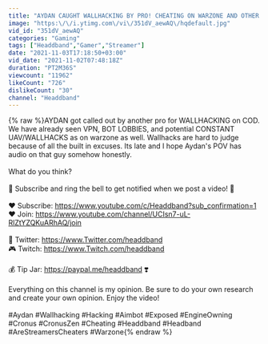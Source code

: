 ```yaml
---
title: "AYDAN CAUGHT WALLHACKING BY PRO! CHEATING ON WARZONE AND OTHER CODS? DOES HE ALSO USE CRONUS\/AIMBOT?"
image: "https:\/\/i.ytimg.com\/vi\/351dV_aewAQ\/hqdefault.jpg"
vid_id: "351dV_aewAQ"
categories: "Gaming"
tags: ["Headdband","Gamer","Streamer"]
date: "2021-11-03T17:18:50+03:00"
vid_date: "2021-11-02T07:48:18Z"
duration: "PT2M36S"
viewcount: "11962"
likeCount: "726"
dislikeCount: "30"
channel: "Headdband"
---
```

{% raw %}AYDAN got called out by another pro for WALLHACKING on COD. We have already seen VPN, BOT LOBBIES, and potential CONSTANT UAV/WALLHACKS as on warzone as well.  Wallhacks are hard to judge because of all the built in excuses. Its late and I hope Aydan's POV has audio on that guy somehow honestly.<br /><br />What do you think?<br /><br />🔔  Subscribe and ring the bell to get notified when we post a video!  🔔<br /><br />❤️ Subscribe:   <a rel="nofollow" target="blank" href="https://www.youtube.com/c/Headdband?sub_confirmation=1">https://www.youtube.com/c/Headdband?sub_confirmation=1</a><br />❤️ Join:  <a rel="nofollow" target="blank" href="https://www.youtube.com/channel/UCIsn7-uL-RlZtYZQKuARhAQ/join">https://www.youtube.com/channel/UCIsn7-uL-RlZtYZQKuARhAQ/join</a><br /><br />🐥 Twitter:   <a rel="nofollow" target="blank" href="https://www.Twitter.com/headdband">https://www.Twitter.com/headdband</a><br />🎮 Twitch:   <a rel="nofollow" target="blank" href="https://www.Twitch.com/headdband">https://www.Twitch.com/headdband</a><br /><br />💰 Tip Jar:   <a rel="nofollow" target="blank" href="https://paypal.me/headdband">https://paypal.me/headdband</a>   ❣️<br /><br />Everything on this channel is my opinion. Be sure to do your own research and create your own opinion. Enjoy the video!<br /><br />#Aydan #Wallhacking #Hacking #Aimbot #Exposed #EngineOwning #Cronus #CronusZen #Cheating #Headdband #Headband  #AreStreamersCheaters #Warzone{% endraw %}
